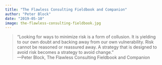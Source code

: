 ```yaml
---
title: "The Flawless Consulting Fieldbook and Companion"
author: "Peter Block"
date: "2019-05-10"
image: the-flawless-consulting-fieldbook.jpg
---
```


> “Looking for ways to minimize risk is a form of collusion. It is yielding to our own doubt and backing away from our own vulnerability. Risk cannot be reasoned or reassured away. A strategy that is designed to avoid risk becomes a strategy to avoid change.”  
> —Peter Block, The Flawless Consulting Fieldbook and Companion
